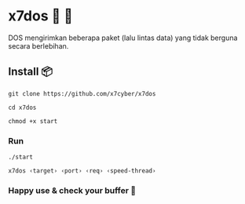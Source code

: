 # x7dos 📡 🚥
DOS mengirimkan beberapa paket (lalu lintas data) yang tidak berguna secara berlebihan.

## Install 📦
```
git clone https://github.com/x7cyber/x7dos
```
```
cd x7dos
```
```
chmod +x start
```
### Run
```
./start
```
```
x7dos ‹target› ‹port› ‹req› ‹speed-thread›
```
### Happy use & check your buffer 🙂
